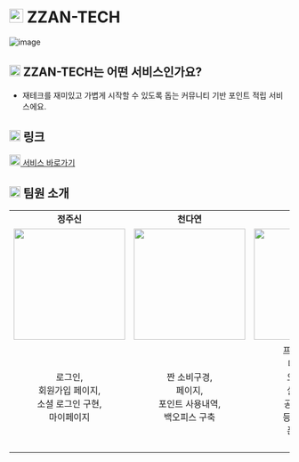 # <img src="https://github.com/user-attachments/assets/c8f7ae3d-da9b-4134-b6bf-ea139c6c61a9" width="25" /> ZZAN-TECH
![image](https://github.com/user-attachments/assets/f7a69ac5-85ff-4d95-a417-4cd15ffaf9bd)

## <img src="https://github.com/user-attachments/assets/c8f7ae3d-da9b-4134-b6bf-ea139c6c61a9" width="20" /> ZZAN-TECH는 어떤 서비스인가요?
- 재테크를 재미있고 가볍게 시작할 수 있도록 돕는 커뮤니티 기반 포인트 적립 서비스에요.

## <img src="https://github.com/user-attachments/assets/c8f7ae3d-da9b-4134-b6bf-ea139c6c61a9" width="20" /> 링크

<img src="https://github.com/user-attachments/assets/dc37f4bc-bcb0-4b63-91d6-e312efb651bc" width="20" /><a href="https://www.zzan-tech.com"> 서비스 바로가기</a>

## <img src="https://github.com/user-attachments/assets/c8f7ae3d-da9b-4134-b6bf-ea139c6c61a9" width="20" /> 팀원 소개

<table>
   <tr>
    <td align="center"><b>정주신</b></td>
    <td align="center"><b>천다연</b></td>
    <td align="center"><b>남현재</b></td>
    <td align="center"><b>김정훈</b></td>
    <td align="center"><b>이유진</b></td>
  </tr>
  <tr>
    <td align="center"><a href="https://github.com/JOYmet33"><img src="https://github.com/user-attachments/assets/f4140cb8-92ed-45ce-9208-e0bb1afec691" width="200px" /></a></td>
    <td align="center"><a href="https://github.com/Dayeon-Cheon"><img src="https://github.com/user-attachments/assets/c0187400-3d80-4de9-9a87-a54413a58f73" width="200px" /></a></td>
    <td align="center"><a href="https://github.com/NHJeans"><img src="https://github.com/user-attachments/assets/bb977695-6ace-40b8-9b7c-873dece5fbed" width="200px" /></a></td>
    <td align="center"><a href="https://github.com/mangmuse"><img src="https://github.com/user-attachments/assets/af819038-bf95-4f98-b354-c9505a942a42" width="200px" /></a></td>
    <td align="center"><a href="https://blog.naver.com/jinoroom"><img src="https://github.com/user-attachments/assets/77b7996b-734c-4dcb-999f-de23f8ce0484" width="200px" /></a></td>
  </tr>
  <tr>
    <td align="center">로그인,<br/>회원가입 페이지,<br/>소셜 로그인 구현,<br/> 마이페이지</td>
    <td align="center">짠 소비구경,<br/>페이지,<br/>포인트 사용내역,<br/>백오피스 구축<br/></td>
    <td align="center">프로젝트 셋팅,<br/>메인페이지,<br/>오늘의 퀴즈,<br/>실시간 채팅,<br/>공용컴포넌트,<br/>등급제 페이지,<br/>폰트 최적화,<br/>PWA 적용</td>
    <td align="center">백오피스 셋팅,<br/>짠 노하우,<br/>에디터 구현,<br/>백오피스,<br/>비밀번호 변경,<br/>공용컴포넌트,<br/>이미지 최적화</td>
    <td align="center">웹디자인,<br/>모바일 디자인,<br/>로고 제작,<br/>파비콘 제작,<br/>캐릭터 제작,<br/></td>
  </tr>
</table>
